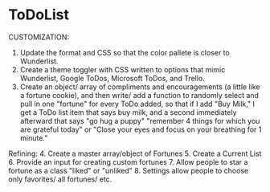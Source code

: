 # ToDoList
CUSTOMIZATION:

1. Update the format and CSS so that the color pallete is closer to Wunderlist.
2. Create a theme toggler with CSS written to options that mimic Wunderlist, Google ToDos, Microsoft ToDos, and Trello.
3. Create an object/ array of compliments and encouragements (a little like a fortune cookie), and then write/ add a function to randomly select and pull in one "fortune" for every ToDo added, so that if I add "Buy Milk," I get a ToDo list item that says buy milk, and a second immediately afterward that says "go hug a puppy" "remember 4 things for which you are grateful today" or "Close your eyes and focus on your breathing for 1 minute."

Refining:
4. Create a master array/object of Fortunes
5. Create a Current List
6. Provide an input for creating custom fortunes
7. Allow people to star a fortune as a class "liked" or "unliked"
8. Settings allow people to choose only favorites/ all fortunes/ etc.
